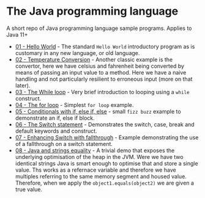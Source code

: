 # The Java programming language

A short repo of Java programming language sample programs. Applies to Java 11+

- [01 - Hello World](/src/com/irisida/basics/helloworld/HelloWorld.java) - The standard `Hello World` introductory program as is customary in any new language, or old language.
- [02 - Temperature Conversion](/src/com/irisida/basics/tempconvert/TempConvert.java) - Another classic example is the convertor, here we have celsius and fahrenheit being converted by means of passing an input value to a method. Here we have a naive handling and not particularly resilient to erroneous input (more on that later).
- [03 - The While loop](/src/com/irisida/basics/whileloop/WhileLoop.java) - Very brief introduction to looping using a `while` construct.
- [04 - The for loop](/src/com/irisida/basics/forloop/ForLoop.java) - Simplest `for loop` example.
- [05 - Conditionals with if, else if, else](src/com/irisida/basics/ifelse/IfElse.java) - small `fizz buzz` example to demonstrate an if, else if block.
- [06 - The Switch statement](/src/com/irisida/basics/switching/SwitchStatement.java) - Demonstrates the switch, case, break and default keywords and construct.
- [07 - Enhancing Switch with fallthrough](src/com/irisida/basics/fallthrough/FallingThrough.java) - Example demonstrating the use of a fallthrough on a switch statement.
- [08 - Java and strings equality](src/com/irisida/basics/stringsequals/StringsEquals.java) - A trivial demo that exposes the underlying optimisation of the heap in the JVM. Were we have two identical strings Java is smart enough to optimise that and store a single value. Ths works as a refernace variable and therefore we have multiples referring to the same memory segment and housed value. Therefore, when we apply the `object1.equals(object2)` we are given a true value.